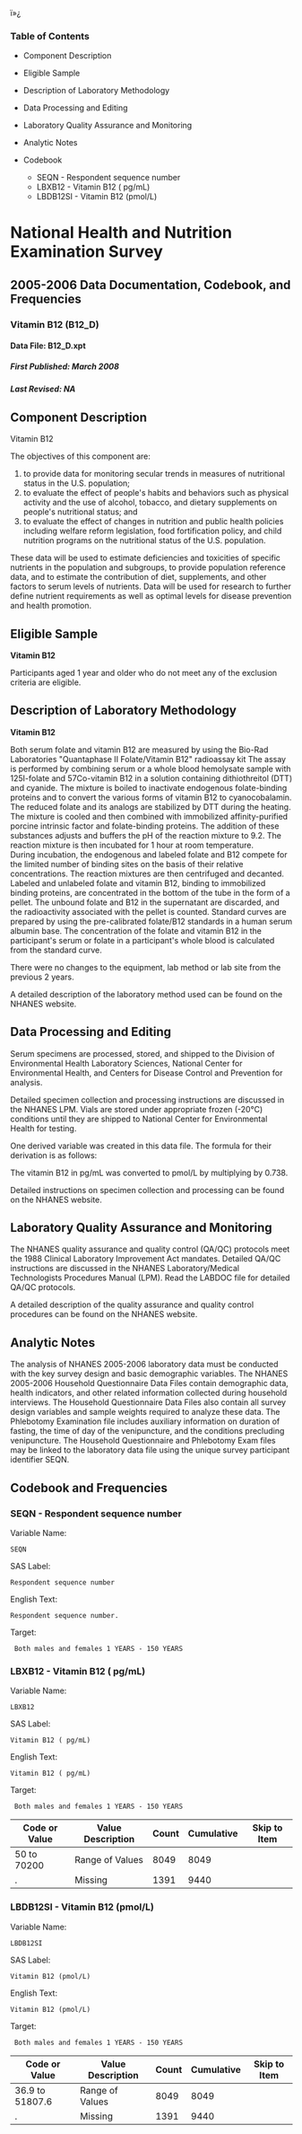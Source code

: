 ï»¿

### Table of Contents

  * Component Description
  * Eligible Sample
  * Description of Laboratory Methodology
  * Data Processing and Editing
  * Laboratory Quality Assurance and Monitoring
  * Analytic Notes
  * Codebook

    * SEQN - Respondent sequence number
    * LBXB12 - Vitamin B12 ( pg/mL)
    * LBDB12SI - Vitamin B12 (pmol/L)

# National Health and Nutrition Examination Survey

## 2005-2006 Data Documentation, Codebook, and Frequencies

### Vitamin B12 (B12_D)

####  Data File: B12_D.xpt

#####  First Published: March 2008

#####  Last Revised: NA

## Component Description

Vitamin B12

The objectives of this component are:

  1. to provide data for monitoring secular trends in measures of nutritional status in the U.S. population; 
  2. to evaluate the effect of people's habits and behaviors such as physical activity and the use of alcohol, tobacco, and dietary supplements on people's nutritional status; and 
  3. to evaluate the effect of changes in nutrition and public health policies including welfare reform legislation, food fortification policy, and child nutrition programs on the nutritional status of the U.S. population. 

These data will be used to estimate deficiencies and toxicities of specific
nutrients in the population and subgroups, to provide population reference
data, and to estimate the contribution of diet, supplements, and other factors
to serum levels of nutrients. Data will be used for research to further define
nutrient requirements as well as optimal levels for disease prevention and
health promotion.

## Eligible Sample

**Vitamin B12**

Participants aged 1 year and older who do not meet any of the exclusion
criteria are eligible.

## Description of Laboratory Methodology

**Vitamin B12**

Both serum folate and vitamin B12 are measured by using the Bio-Rad
Laboratories "Quantaphase II Folate/Vitamin B12" radioassay kit The assay is
performed by combining serum or a whole blood hemolysate sample with
125I-folate and 57Co-vitamin B12 in a solution containing dithiothreitol (DTT)
and cyanide. The mixture is boiled to inactivate endogenous folate-binding
proteins and to convert the various forms of vitamin B12 to cyanocobalamin.
The reduced folate and its analogs are stabilized by DTT during the heating.
The mixture is cooled and then combined with immobilized affinity-purified
porcine intrinsic factor and folate-binding proteins. The addition of these
substances adjusts and buffers the pH of the reaction mixture to 9.2. The
reaction mixture is then incubated for 1 hour at room temperature.  
During incubation, the endogenous and labeled folate and B12 compete for the
limited number of binding sites on the basis of their relative concentrations.
The reaction mixtures are then centrifuged and decanted. Labeled and unlabeled
folate and vitamin B12, binding to immobilized binding proteins, are
concentrated in the bottom of the tube in the form of a pellet. The unbound
folate and B12 in the supernatant are discarded, and the radioactivity
associated with the pellet is counted. Standard curves are prepared by using
the pre-calibrated folate/B12 standards in a human serum albumin base. The
concentration of the folate and vitamin B12 in the participant's serum or
folate in a participant's whole blood is calculated from the standard curve.

There were no changes to the equipment, lab method or lab site from the
previous 2 years.

A detailed description of the laboratory method used can be found on the
NHANES website.

## Data Processing and Editing

Serum specimens are processed, stored, and shipped to the Division of
Environmental Health Laboratory Sciences, National Center for Environmental
Health, and Centers for Disease Control and Prevention for analysis.

Detailed specimen collection and processing instructions are discussed in the
NHANES LPM. Vials are stored under appropriate frozen (-20°C) conditions until
they are shipped to National Center for Environmental Health for testing.

One derived variable was created in this data file. The formula for their
derivation is as follows:

The vitamin B12 in pg/mL was converted to pmol/L by multiplying by 0.738.

Detailed instructions on specimen collection and processing can be found on
the NHANES website.

## Laboratory Quality Assurance and Monitoring

The NHANES quality assurance and quality control (QA/QC) protocols meet the
1988 Clinical Laboratory Improvement Act mandates. Detailed QA/QC instructions
are discussed in the NHANES Laboratory/Medical Technologists Procedures Manual
(LPM). Read the LABDOC file for detailed QA/QC protocols.

A detailed description of the quality assurance and quality control procedures
can be found on the NHANES website.

## Analytic Notes

The analysis of NHANES 2005-2006 laboratory data must be conducted with the
key survey design and basic demographic variables. The NHANES 2005-2006
Household Questionnaire Data Files contain demographic data, health
indicators, and other related information collected during household
interviews. The Household Questionnaire Data Files also contain all survey
design variables and sample weights required to analyze these data. The
Phlebotomy Examination file includes auxiliary information on duration of
fasting, the time of day of the venipuncture, and the conditions precluding
venipuncture. The Household Questionnaire and Phlebotomy Exam files may be
linked to the laboratory data file using the unique survey participant
identifier SEQN.

## Codebook and Frequencies

### SEQN - Respondent sequence number

Variable Name:

    SEQN
SAS Label:

    Respondent sequence number
English Text:

    Respondent sequence number.
Target:

     Both males and females 1 YEARS - 150 YEARS

### LBXB12 - Vitamin B12 ( pg/mL)

Variable Name:

    LBXB12
SAS Label:

    Vitamin B12 ( pg/mL)
English Text:

    Vitamin B12 ( pg/mL)
Target:

     Both males and females 1 YEARS - 150 YEARS
Code or Value | Value Description | Count | Cumulative | Skip to Item  
---|---|---|---|---  
50 to 70200 | Range of Values | 8049 | 8049 |   
. | Missing | 1391 | 9440 |   
  
### LBDB12SI - Vitamin B12 (pmol/L)

Variable Name:

    LBDB12SI
SAS Label:

    Vitamin B12 (pmol/L)
English Text:

    Vitamin B12 (pmol/L)
Target:

     Both males and females 1 YEARS - 150 YEARS
Code or Value | Value Description | Count | Cumulative | Skip to Item  
---|---|---|---|---  
36.9 to 51807.6 | Range of Values | 8049 | 8049 |   
. | Missing | 1391 | 9440 | 

